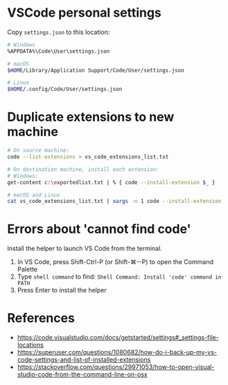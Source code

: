 # VSCode personal settings
Copy `settings.json` to this location:
```bash
# Windows
%APPDATA%\Code\User\settings.json

# macOS
$HOME/Library/Application Support/Code/User/settings.json

# Linux
$HOME/.config/Code/User/settings.json
```

# Duplicate extensions to new machine
```bash
# On source machine:
code --list-extensions > vs_code_extensions_list.txt

# On destination machine, install each extension:
# Windows:
get-content c:\exportedlist.txt | % { code --install-extension $_ }

# macOS and Linux
cat vs_code_extensions_list.txt | xargs -n 1 code --install-extension
```

# Errors about 'cannot find code'
Install the helper to launch VS Code from the terminal.
 1. In VS Code, press Shift-Ctrl-P (or Shift-⌘--P) to open the Command Palette
 2. Type `shell command` to find:
    `Shell Command: Install 'code' command in PATH`
 3. Press Enter to install the helper

# References
 * https://code.visualstudio.com/docs/getstarted/settings#_settings-file-locations
 * https://superuser.com/questions/1080682/how-do-i-back-up-my-vs-code-settings-and-list-of-installed-extensions
 * https://stackoverflow.com/questions/29971053/how-to-open-visual-studio-code-from-the-command-line-on-osx
